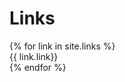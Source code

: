---
---

# Links

<div class="grid-container grid-container-2-rows">
  {% for link in site.links %}
  <div class="grid-item">
    {{ link.link}}
  </div>
  {% endfor %}
</div>
